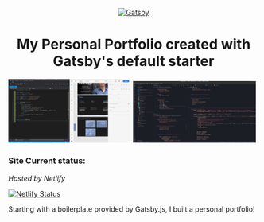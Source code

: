 <p align="center">
  <a href="https://www.gatsbyjs.org">
    <img alt="Gatsby" src="https://www.gatsbyjs.org/monogram.svg" width="60" />
  </a>
</p>
<h1 align="center">
  My Personal Portfolio created with Gatsby's default starter
</h1>

<div float="left">
  <img src="./src/images/desktop-apps.png" width="49%" alt="Photo Credit: Makenna Bortells" />
  <img src="./src/images/vscode-gatsby.png" width="49%" alt="Photo Credit: Makenna Bortells" />
</div>

<div> 
  <h3 margin="auto" >Site Current status: </h3>
</div>

*Hosted by Netlify*
 
 [![Netlify Status](https://api.netlify.com/api/v1/badges/0a0ef0ab-a7fe-4cfe-aca1-06a24b88d8c6/deploy-status)](https://app.netlify.com/sites/chris-beggs/deploys)


Starting with a boilerplate provided by Gatsby.js, I built a personal portfolio!


